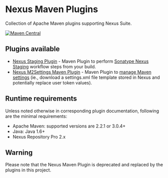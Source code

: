 <!--

    Sonatype Nexus (TM) Open Source Version
    Copyright (c) 2007-2015 Sonatype, Inc.
    All rights reserved. Includes the third-party code listed at http://links.sonatype.com/products/nexus/oss/attributions.

    This program and the accompanying materials are made available under the terms of the Eclipse Public License Version 1.0,
    which accompanies this distribution and is available at http://www.eclipse.org/legal/epl-v10.html.

    Sonatype Nexus (TM) Professional Version is available from Sonatype, Inc. "Sonatype" and "Sonatype Nexus" are trademarks
    of Sonatype, Inc. Apache Maven is a trademark of the Apache Software Foundation. M2eclipse is a trademark of the
    Eclipse Foundation. All other trademarks are the property of their respective owners.

-->
# Nexus Maven Plugins

Collection of Apache Maven plugins supporting Nexus Suite. 

[![Maven Central](https://img.shields.io/maven-central/v/org.sonatype.nexus.maven/nexus-maven-plugins.svg?label=Maven%20Central)](https://search.maven.org/artifact/org.sonatype.nexus.maven/nexus-maven-plugins)

## Plugins available

* [Nexus Staging Plugin](https://github.com/sonatype/nexus-maven-plugins/tree/master/staging/maven-plugin) - Maven Plugin to perform [Sonatype Nexus Staging](https://help.sonatype.com/repomanager2/staging-releases/staging-overview) workflow steps from your build. 
* [Nexus M2Settings Maven Plugin](https://github.com/sonatype/nexus-maven-plugins/tree/master/m2settings/maven-plugin) - Maven Plugin to [manage Maven settings](https://help.sonatype.com/repomanager2/managing-maven-settings) (ie., download a settings.xml file template stored in Nexus and potentially replace user token values).

## Runtime requirements

Unless noted otherwise in corresponding plugin documentation, following are the minimal requirements:

* Apache Maven: supported versions are 2.2.1 or 3.0.4+
* Java: Java 1.6+
* Nexus Repository Pro 2.x

## Warning

Please note that the Nexus Maven Plugin is deprecated and replaced by the plugins in this project.
